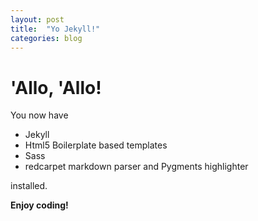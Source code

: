 ```yaml
---
layout: post
title:  "Yo Jekyll!"
categories: blog
---
```


# 'Allo, 'Allo!

You now have

- Jekyll
- Html5 Boilerplate based templates
- Sass
- redcarpet markdown parser and Pygments highlighter

installed.

**Enjoy coding!**
